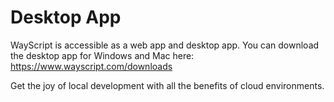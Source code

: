 # Desktop App

WayScript is accessible as a web app and desktop app. You can download the desktop app for Windows and Mac here: [https://www.wayscript.com/downloads ](https://www.wayscript.com/downloads)

Get the joy of local development with all the benefits of cloud environments.&#x20;


